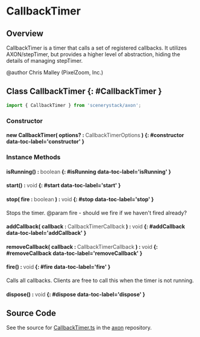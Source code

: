 # CallbackTimer

## Overview

CallbackTimer is a timer that calls a set of registered callbacks.
It utilizes AXON/stepTimer, but provides a higher level of abstraction, hiding the details of managing stepTimer.

@author Chris Malley (PixelZoom, Inc.)

## Class CallbackTimer {: #CallbackTimer }


```js
import { CallbackTimer } from 'scenerystack/axon';
```
### Constructor

#### new CallbackTimer( options? : <span style="font-weight: 400; opacity: 80%;">CallbackTimerOptions</span> ) {: #constructor data-toc-label='constructor' }

### Instance Methods

#### isRunning() : <span style="font-weight: 400; opacity: 80%;">boolean</span> {: #isRunning data-toc-label='isRunning' }

#### start() : <span style="font-weight: 400; opacity: 80%;">void</span> {: #start data-toc-label='start' }

#### stop( fire : <span style="font-weight: 400; opacity: 80%;">boolean</span> ) : <span style="font-weight: 400; opacity: 80%;">void</span> {: #stop data-toc-label='stop' }

Stops the timer.
@param fire - should we fire if we haven't fired already?

#### addCallback( callback : <span style="font-weight: 400; opacity: 80%;">CallbackTimerCallback</span> ) : <span style="font-weight: 400; opacity: 80%;">void</span> {: #addCallback data-toc-label='addCallback' }

#### removeCallback( callback : <span style="font-weight: 400; opacity: 80%;">CallbackTimerCallback</span> ) : <span style="font-weight: 400; opacity: 80%;">void</span> {: #removeCallback data-toc-label='removeCallback' }

#### fire() : <span style="font-weight: 400; opacity: 80%;">void</span> {: #fire data-toc-label='fire' }

Calls all callbacks. Clients are free to call this when the timer is not running.

#### dispose() : <span style="font-weight: 400; opacity: 80%;">void</span> {: #dispose data-toc-label='dispose' }



## Source Code

See the source for [CallbackTimer.ts](https://github.com/phetsims/axon/blob/main/js/CallbackTimer.ts) in the [axon](https://github.com/phetsims/axon) repository.
